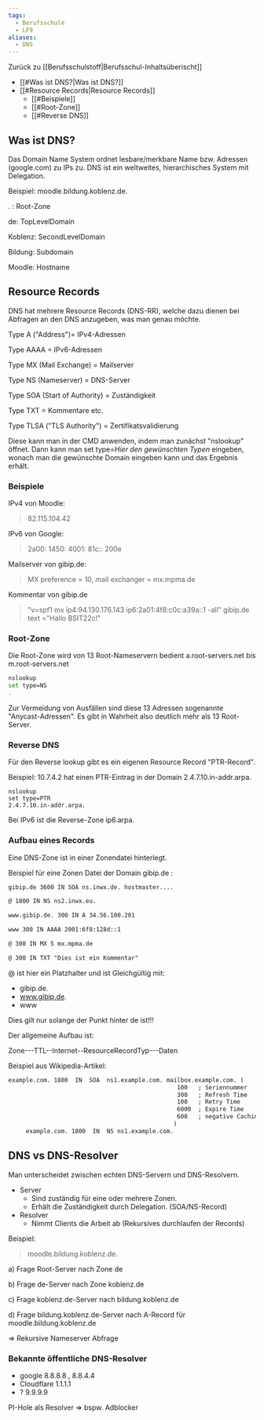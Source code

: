 ```yaml
---
tags:
  - Berufsschule
  - LF9
aliases:
  - DNS
---
```

Zurück zu [[Berufsschulstoff|Berufsschul-Inhaltsüberischt]]

- [[#Was ist DNS?|Was ist DNS?]]
- [[#Resource Records|Resource Records]]
	- [[#Beispiele]]
	- [[#Root-Zone]]
	- [[#Reverse DNS]]

## Was ist DNS?

Das Domain Name System ordnet lesbare/merkbare Name bzw. Adressen (google.com) zu IPs zu.
DNS ist ein weltweites, hierarchisches System mit Delegation.

Beispiel: moodle.bildung.koblenz.de.

. : Root-Zone

de: TopLevelDomain 

Koblenz: SecondLevelDomain

Bildung: Subdomain

Moodle: Hostname

## Resource Records

DNS hat mehrere Resource Records (DNS-RR), welche dazu dienen bei Abfragen an den DNS anzugeben, was man genau möchte. 

Type A ("Address")= IPv4-Adressen

Type AAAA = IPv6-Adressen

Type MX (Mail Exchange) = Mailserver

Type NS (Nameserver) = DNS-Server

Type SOA (Start of Authority) = Zuständigkeit

Type TXT = Kommentare etc.

Type TLSA ("TLS Authority") = Zertifikatsvalidierung

Diese kann man in der CMD anwenden, indem man zunächst "nslookup" öffnet.
Dann kann man set type=_Hier den gewünschten Typen_ eingeben, wonach man die gewünschte Domain eingeben kann und das Ergebnis erhält.

### Beispiele

IPv4 von Moodle: 
>82.115.104.42

IPv6 von Google: 
>2a00: 1450: 4001: 81c:: 200e

Mailserver von gibip.de: 
> MX preference = 10, mail exchanger = mx.mpma.de

Kommentar von gibip.de
>"v=spf1 mx ip4:94.130.176.143 ip6:2a01:4f8:c0c:a39a::1 -all"
gibip.de        text ="Hallo BSIT22c!"


### Root-Zone

Die Root-Zone wird von 13 Root-Nameservern bedient a.root-servers.net bis m.root-servers.net

```bash
nslookup
set type=NS
.
```

Zur Vermeidung von Ausfällen sind diese 13 Adressen sogenannte "Anycast-Adressen". Es gibt in Wahrheit also deutlich mehr als 13 Root-Server.


### Reverse DNS

Für den Reverse lookup gibt es ein eigenen Resource Record "PTR-Record".

Beispiel:   10.7.4.2 hat einen PTR-Eintrag in der Domain 2.4.7.10.in-addr.arpa. 

```
nslookup
set type=PTR
2.4.7.10.in-addr.arpa.
```

Bei IPv6 ist die Reverse-Zone ip6.arpa.

### Aufbau eines Records

Eine DNS-Zone ist in einer Zonendatei hinterlegt.

Beispiel für eine Zonen Datei der Domain gibip.de :
```txt
gibip.de 3600 IN SOA ns.inwx.de. hostmaster....

@ 1800 IN NS ns2.inwx.eu.

www.gibip.de. 300 IN A 34.56.100.201

www 300 IN AAAA 2001:6f8:128d::1

@ 300 IN MX 5 mx.mpma.de

@ 300 IN TXT "Dies ist ein Kommentar"

```

@ ist hier ein Platzhalter und ist Gleichgültig mit:
- gibip.de.
- www.gibip.de.
- www

Dies gilt nur solange der Punkt hinter de ist!!!

Der allgemeine Aufbau ist:

Zone---TTL--Internet--ResourceRecordTyp---Daten

Beispiel aus Wikipedia-Artikel:

```txt
example.com. 1800  IN  SOA  ns1.example.com. mailbox.example.com. (
                                                100   ; Seriennummer
                                                300   ; Refresh Time
                                                100   ; Retry Time
                                                6000  ; Expire Time
                                                600   ; negative Caching Zeit
                                               )
     example.com. 1800  IN  NS ns1.example.com.
```


## DNS vs DNS-Resolver

Man unterscheidet zwischen echten DNS-Servern und DNS-Resolvern.
- Server
	- Sind zuständig für eine oder mehrere Zonen.
	- Erhält die Zuständigkeit durch Delegation. (SOA/NS-Record)
- Resolver
	- Nimmt Clients die Arbeit ab (Rekursives durchlaufen der Records)

Beispiel:

>moodle.bildung.koblenz.de.

a) Frage Root-Server nach Zone de

b) Frage de-Server nach Zone koblenz.de

c) Frage koblenz.de-Server nach bildung.koblenz.de

d) Frage bildung.koblenz.de-Server nach A-Record für moodle.bildung.koblenz.de

=> Rekursive Nameserver Abfrage

### Bekannte öffentliche DNS-Resolver

- google 8.8.8.8 , 8.8.4.4
- Cloudflare 1.1.1.1
- ? 9.9.9.9

PI-Hole als Resolver => bspw. Adblocker
